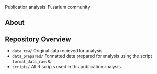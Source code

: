 Publication analysis: Fusarium community

## About
<insert paper description>

## Repository Overview
* `data_raw/`       Original data recieved for analysis.
* `data_prepared/`  Formatted data prepared for analysis using the script `format_data_raw.R`.
* `scripts/`        All R scripts used in this publication analysis.

